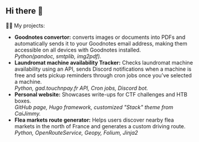 ## Hi there 👋

👩‍💻 My projects:
  * **Goodnotes convertor:** converts images or documents into PDFs and automatically sends it to your Goodnotes email address, making them accessible on all devices with Goodnotes installed.\
    *Python(pandoc, smtplib, img2pdf).*
  * **Laundromat machine availability Tracker:** Checks laundromat machine availability using an API, sends Discord notifications when a machine is free and sets pickup reminders through cron jobs once you’ve selected a machine.\
    *Python, gad.touchnpay.fr API, Cron jobs, Discord bot.*
  * **Personal website:** Showcases write-ups for CTF challenges and HTB boxes.\
    *GitHub page, Hugo framework, customized "Stack" theme from CaiJimmy.*
  * **Flea markets route generator:** Helps users discover nearby flea markets in the north of France and generates a custom driving route.\
    *Python, OpenRouteService, Geopy, Folium, Jinja2*
